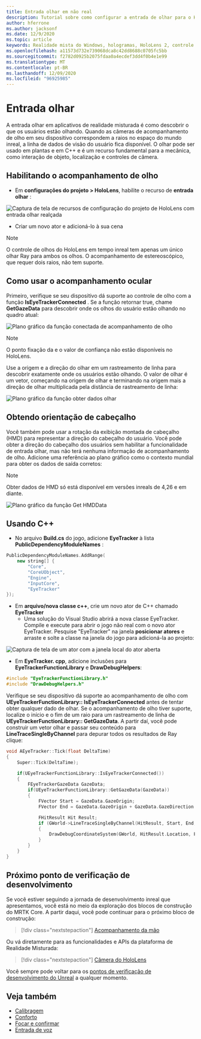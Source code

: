 ```yaml
---
title: Entrada olhar em não real
description: Tutorial sobre como configurar a entrada de olhar para o HoloLens e o mecanismo inreal
author: hferrone
ms.author: jacksonf
ms.date: 12/9/2020
ms.topic: article
keywords: Realidade mista do Windows, hologramas, HoloLens 2, controle de olho, entrada de olhar, exibição montada de cabeçalho, mecanismo inreal, headset de realidade misturada, headset de realidade mista do Windows, headset da realidade virtual
ms.openlocfilehash: a11573d732e739068dca8c42dd8688c0705fc5bb
ms.sourcegitcommit: f2782d0925b2075fdaa0a4ecdef3dd4f0b4e1e99
ms.translationtype: MT
ms.contentlocale: pt-BR
ms.lasthandoff: 12/09/2020
ms.locfileid: "96925985"
---
```

# <a name="gaze-input"></a>Entrada olhar

A entrada olhar em aplicativos de realidade misturada é como descobrir o que os usuários estão olhando. Quando as câmeras de acompanhamento de olho em seu dispositivo correspondem a raios no espaço do mundo inreal, a linha de dados de visão do usuário fica disponível. O olhar pode ser usado em plantas e em C++ e é um recurso fundamental para a mecânica, como interação de objeto, localização e controles de câmera.

## <a name="enabling-eye-tracking"></a>Habilitando o acompanhamento de olho

- Em **configurações do projeto > HoloLens**, habilite o recurso de **entrada olhar** :

![Captura de tela de recursos de configuração do projeto de HoloLens com entrada olhar realçada](images/unreal-gaze-img-01.png)

- Criar um novo ator e adicioná-lo à sua cena

> [!NOTE]
> O controle de olhos do HoloLens em tempo inreal tem apenas um único olhar Ray para ambos os olhos. O acompanhamento de estereoscópico, que requer dois raios, não tem suporte.

## <a name="using-eye-tracking"></a>Como usar o acompanhamento ocular

Primeiro, verifique se seu dispositivo dá suporte ao controle de olho com a função **IsEyeTrackerConnected** .  Se a função retornar true, chame **GetGazeData** para descobrir onde os olhos do usuário estão olhando no quadro atual:

![Plano gráfico da função conectada de acompanhamento de olho](images/unreal-gaze-img-02.png)

> [!NOTE]
> O ponto fixação da e o valor de confiança não estão disponíveis no HoloLens.

Use a origem e a direção do olhar em um rastreamento de linha para descobrir exatamente onde os usuários estão olhando.  O valor de olhar é um vetor, começando na origem de olhar e terminando na origem mais a direção de olhar multiplicada pela distância de rastreamento de linha:

![Plano gráfico da função obter dados olhar](images/unreal-gaze-img-03.png)

## <a name="getting-head-orientation"></a>Obtendo orientação de cabeçalho

Você também pode usar a rotação da exibição montada de cabeçalho (HMD) para representar a direção do cabeçalho do usuário. Você pode obter a direção do cabeçalho dos usuários sem habilitar a funcionalidade de entrada olhar, mas não terá nenhuma informação de acompanhamento de olho.  Adicione uma referência ao plano gráfico como o contexto mundial para obter os dados de saída corretos:

> [!NOTE]
> Obter dados de HMD só está disponível em versões inreals de 4,26 e em diante.

![Plano gráfico da função Get HMDData](images/unreal-gaze-img-04.png)

## <a name="using-c"></a>Usando C++

- No arquivo **Build.cs** do jogo, adicione **EyeTracker** à lista **PublicDependencyModuleNames** :

```cpp
PublicDependencyModuleNames.AddRange(
    new string[] {
        "Core",
        "CoreUObject",
        "Engine",
        "InputCore",
        "EyeTracker"
});
```

- Em **arquivo/nova classe c++**, crie um novo ator de C++ chamado **EyeTracker**
    - Uma solução do Visual Studio abrirá a nova classe EyeTracker. Compile e execute para abrir o jogo não real com o novo ator EyeTracker.  Pesquise "EyeTracker" na janela **posicionar atores** e arraste e solte a classe na janela do jogo para adicioná-la ao projeto:

![Captura de tela de um ator com a janela local do ator aberta](images/unreal-gaze-img-06.png)

- Em **EyeTracker. cpp**, adicione inclusões para **EyeTrackerFunctionLibrary** e **DrawDebugHelpers**:

```cpp
#include "EyeTrackerFunctionLibrary.h"
#include "DrawDebugHelpers.h"
```

Verifique se seu dispositivo dá suporte ao acompanhamento de olho com **UEyeTrackerFunctionLibrary:: IsEyeTrackerConnected** antes de tentar obter qualquer dado de olhar.  Se o acompanhamento de olho tiver suporte, localize o início e o fim de um raio para um rastreamento de linha de **UEyeTrackerFunctionLibrary:: GetGazeData**. A partir daí, você pode construir um vetor olhar e passar seu conteúdo para **LineTraceSingleByChannel** para depurar todos os resultados de Ray clique:

```cpp
void AEyeTracker::Tick(float DeltaTime)
{
    Super::Tick(DeltaTime);

    if(UEyeTrackerFunctionLibrary::IsEyeTrackerConnected())
    {
        FEyeTrackerGazeData GazeData;
        if(UEyeTrackerFunctionLibrary::GetGazeData(GazeData))
        {
            FVector Start = GazeData.GazeOrigin;
            FVector End = GazeData.GazeOrigin + GazeData.GazeDirection * 100;

            FHitResult Hit Result;
            if (GWorld->LineTraceSingleByChannel(HitResult, Start, End, ECollisionChannel::ECC_Visiblity))
            {
                DrawDebugCoordinateSystem(GWorld, HitResult.Location, FQuat::Identity.Rotator(), 10);
            }
        }
    }
}
```

## <a name="next-development-checkpoint"></a>Próximo ponto de verificação de desenvolvimento

Se você estiver seguindo a jornada de desenvolvimento inreal que apresentamos, você está no meio da exploração dos blocos de construção do MRTK Core. A partir daqui, você pode continuar para o próximo bloco de construção:

> [!div class="nextstepaction"]
> [Acompanhamento da mão](unreal-hand-tracking.md)

Ou vá diretamente para as funcionalidades e APIs da plataforma de Realidade Misturada:

> [!div class="nextstepaction"]
> [Câmera do HoloLens](unreal-hololens-camera.md)

Você sempre pode voltar para os [pontos de verificação de desenvolvimento do Unreal](unreal-development-overview.md#2-core-building-blocks) a qualquer momento.

## <a name="see-also"></a>Veja também
* [Calibragem](../../calibration.md)
* [Conforto](../../design/comfort.md)
* [Focar e confirmar](../../design/gaze-and-commit.md)
* [Entrada de voz](../../out-of-scope/voice-design.md)
